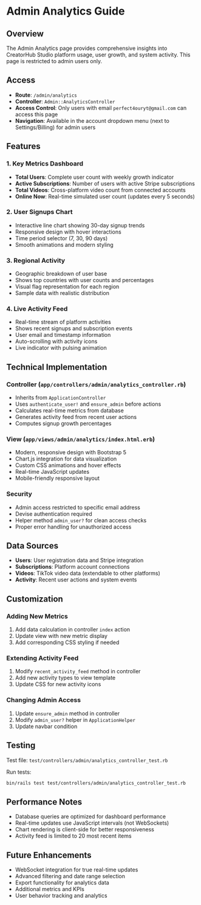 # Admin Analytics Guide

## Overview

The Admin Analytics page provides comprehensive insights into CreatorHub Studio platform usage, user growth, and system activity. This page is restricted to admin users only.

## Access

- **Route**: `/admin/analytics`
- **Controller**: `Admin::AnalyticsController`
- **Access Control**: Only users with email `perfect4ouryt@gmail.com` can access this page
- **Navigation**: Available in the account dropdown menu (next to Settings/Billing) for admin users

## Features

### 1. Key Metrics Dashboard
- **Total Users**: Complete user count with weekly growth indicator
- **Active Subscriptions**: Number of users with active Stripe subscriptions
- **Total Videos**: Cross-platform video count from connected accounts
- **Online Now**: Real-time simulated user count (updates every 5 seconds)

### 2. User Signups Chart
- Interactive line chart showing 30-day signup trends
- Responsive design with hover interactions
- Time period selector (7, 30, 90 days)
- Smooth animations and modern styling

### 3. Regional Activity
- Geographic breakdown of user base
- Shows top countries with user counts and percentages
- Visual flag representation for each region
- Sample data with realistic distribution

### 4. Live Activity Feed
- Real-time stream of platform activities
- Shows recent signups and subscription events
- User email and timestamp information
- Auto-scrolling with activity icons
- Live indicator with pulsing animation

## Technical Implementation

### Controller (`app/controllers/admin/analytics_controller.rb`)
- Inherits from `ApplicationController`
- Uses `authenticate_user!` and `ensure_admin` before actions
- Calculates real-time metrics from database
- Generates activity feed from recent user actions
- Computes signup growth percentages

### View (`app/views/admin/analytics/index.html.erb`)
- Modern, responsive design with Bootstrap 5
- Chart.js integration for data visualization
- Custom CSS animations and hover effects
- Real-time JavaScript updates
- Mobile-friendly responsive layout

### Security
- Admin access restricted to specific email address
- Devise authentication required
- Helper method `admin_user?` for clean access checks
- Proper error handling for unauthorized access

## Data Sources

- **Users**: User registration data and Stripe integration
- **Subscriptions**: Platform account connections
- **Videos**: TikTok video data (extendable to other platforms)
- **Activity**: Recent user actions and system events

## Customization

### Adding New Metrics
1. Add data calculation in controller `index` action
2. Update view with new metric display
3. Add corresponding CSS styling if needed

### Extending Activity Feed
1. Modify `recent_activity_feed` method in controller
2. Add new activity types to view template
3. Update CSS for new activity icons

### Changing Admin Access
1. Update `ensure_admin` method in controller
2. Modify `admin_user?` helper in `ApplicationHelper`
3. Update navbar condition

## Testing

Test file: `test/controllers/admin/analytics_controller_test.rb`

Run tests:
```bash
bin/rails test test/controllers/admin/analytics_controller_test.rb
```

## Performance Notes

- Database queries are optimized for dashboard performance
- Real-time updates use JavaScript intervals (not WebSockets)
- Chart rendering is client-side for better responsiveness
- Activity feed is limited to 20 most recent items

## Future Enhancements

- WebSocket integration for true real-time updates
- Advanced filtering and date range selection
- Export functionality for analytics data
- Additional metrics and KPIs
- User behavior tracking and analytics 